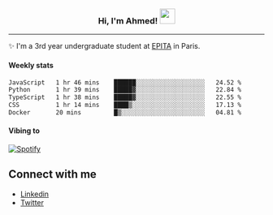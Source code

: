 <!-- Heading -->
<h3 align="center"> Hi, I'm Ahmed! <img src = "https://raw.githubusercontent.com/MartinHeinz/MartinHeinz/master/wave.gif" width = 30px></h3>

<!-- About section -->
---
✨ I'm a 3rd year undergraduate student at <a href="https://www.epita.fr/en/">EPITA</a> in Paris.

<h4 align ="left"> Weekly stats </h4>

<!--START_SECTION:waka-->

```txt
JavaScript   1 hr 46 mins    ██████░░░░░░░░░░░░░░░░░░░   24.52 %
Python       1 hr 39 mins    █████▓░░░░░░░░░░░░░░░░░░░   22.84 %
TypeScript   1 hr 38 mins    █████▓░░░░░░░░░░░░░░░░░░░   22.55 %
CSS          1 hr 14 mins    ████▒░░░░░░░░░░░░░░░░░░░░   17.13 %
Docker       20 mins         █▒░░░░░░░░░░░░░░░░░░░░░░░   04.81 %
```

<!--END_SECTION:waka-->

<!-- [![Ahmed's GitHub stats](https://github-readme-stats.vercel.app/api?username=ahmedhassayoune)](https://github.com/anuraghazra/github-readme-stats) -->

<h4 align ="left">Vibing to</h4>

[![Spotify](https://novatorem-ten-lyart.vercel.app/api/spotify)](https://open.spotify.com/user/31knevkvll66tzc3gqtoi6ngjbre)

<!-- Connect section -->

## Connect with me
  * <a href="https://www.linkedin.com/in/ahmed-hassayoune">Linkedin</a>
  * <a href="https://twitter.com/Ahmedhassaaa">Twitter</a>

<!-- Connect section: END -->
